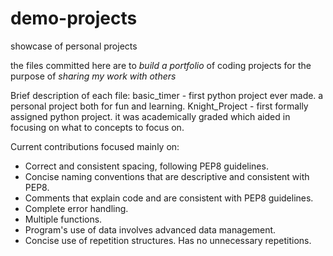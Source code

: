 # demo-projects
showcase of personal projects

the files committed here are to *build a portfolio* of coding projects for the purpose of *sharing my work with others*

Brief description of each file:
basic_timer - first python project ever made. a personal project both for fun and learning.
Knight_Project - first formally assigned python project. it was academically graded which aided in focusing on what to concepts to focus on.

Current contributions focused mainly on:

- Correct and consistent spacing, following PEP8 guidelines.
- Concise naming conventions that are descriptive and consistent with PEP8.
- Comments that explain code and are consistent with PEP8 guidelines.
- Complete error handling.
- Multiple functions.
- Program's use of data involves advanced data management.
- Concise use of repetition structures. Has no unnecessary repetitions. 
